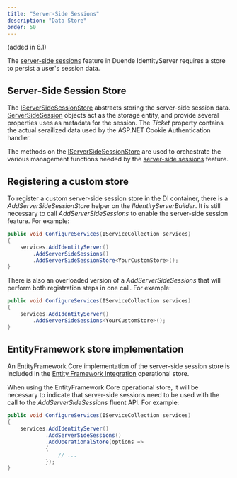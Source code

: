 ```yaml
---
title: "Server-Side Sessions"
description: "Data Store"
order: 50
---
```


(added in 6.1)

The [server-side sessions](/identityserver/v6/ui/server_side_sessions) feature in Duende IdentityServer requires a store to persist a user's session data.

## Server-Side Session Store

The [IServerSideSessionStore](/identityserver/v6/reference/stores/server_side_sessions) abstracts storing the server-side session data.
[ServerSideSession](/identityserver/v6/reference/stores/server_side_sessions#serversidesession) objects act as the storage entity, and provide several properties uses as metadata for the session. The *Ticket* property contains the actual serailized data used by the ASP.NET Cookie Authentication handler.

The methods on the [IServerSideSessionStore](/identityserver/v6/reference/stores/server_side_sessions) are used to orchestrate the various management functions needed by the [server-side sessions](/identityserver/v6/ui/server_side_sessions#session-management) feature.

## Registering a custom store

To register a custom server-side session store in the DI container, there is a *AddServerSideSessionStore* helper on the *IIdentityServerBuilder*.
It is still necessary to call *AddServerSideSessions* to enable the server-side session feature.
For example:

```cs
public void ConfigureServices(IServiceCollection services)
{
    services.AddIdentityServer()
        .AddServerSideSessions()
        .AddServerSideSessionStore<YourCustomStore>();
}
```

There is also an overloaded version of a *AddServerSideSessions* that will perform both registration steps in one call.
For example:

```cs
public void ConfigureServices(IServiceCollection services)
{
    services.AddIdentityServer()
        .AddServerSideSessions<YourCustomStore>();
}
```

## EntityFramework store implementation

An EntityFramework Core implementation of the server-side session store is included in the [Entity Framework Integration](/identityserver/v6/data/ef#operational-store) operational store.

When using the EntityFramework Core operational store, it will be necessary to indicate that server-side sessions need to be used with the call to the *AddServerSideSessions* fluent API.
For example:


```cs
public void ConfigureServices(IServiceCollection services)
{
    services.AddIdentityServer()
            .AddServerSideSessions()
            .AddOperationalStore(options =>
            {
                // ...
            });
}
```
